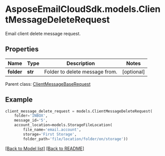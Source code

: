 # AsposeEmailCloudSdk.models.ClientMessageDeleteRequest

Email client delete message request.             

## Properties
Name | Type | Description | Notes
------------ | ------------- | ------------- | -------------
**folder** |**str** |Folder to delete message from.              |[optional] 

Parent class: [ClientMessageBaseRequest](ClientMessageBaseRequest.md)


## Example
```python
client_message_delete_request = models.ClientMessageDeleteRequest(
    folder='INBOX',
    message_id='5',
    account_location=models.StorageFileLocation(
        file_name='email.account',
        storage='First Storage',
        folder_path='file/location/folder/on/storage'))
```


[[Back to Model list]](Models.md) [[Back to README]](README.md)

